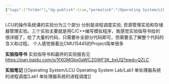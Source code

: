 ```yaml
---
{"tags":["folder"],"dg-publish":true,"permalink":"/Operating System/LCU Operating System Lab/LCU Operating System Lab/","dgPassFrontmatter":true,"noteIcon":"","created":"2025-04-12T16:38:23.016+08:00","updated":"2025-04-12T20:52:38.167+08:00"}
---
```


LCU的操作系统课的实验分为三个部分 分别是进程调度实验, 资源管理实验和存储器管理实验。三个实验主要就是用C/C++编写模拟程序，我感觉实验指导书给的很详细了，给了大量的代码，只需要补全部分代码即可，但需要去了解整个代码的含义和过程。
个人感觉做着比CMU15445的Project简单很多

**实验指导书**
实验指导书和最终的实验报告见 https://pan.baidu.com/s/1fXGMGbx0aWC2GWF3K_bxUQ?pwd=QZLC 

**实验笔记**
[[Operating System/LCU Operating System Lab/Lab1 单处理器系统的进程调度\|Lab1 单处理器系统的进程调度]]
